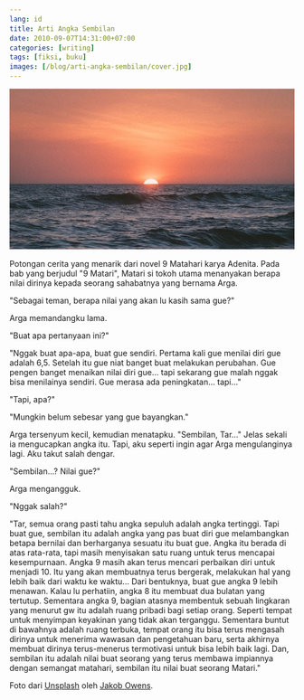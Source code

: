 ```yaml
---
lang: id
title: Arti Angka Sembilan
date: 2010-09-07T14:31:00+07:00
categories: [writing]
tags: [fiksi, buku]
images: [/blog/arti-angka-sembilan/cover.jpg]
---
```

![Arti Angka Sembilan](cover.jpg)

Potongan cerita yang menarik dari novel 9 Matahari karya Adenita. Pada bab yang berjudul "9 Matari", Matari si tokoh utama menanyakan berapa nilai dirinya kepada seorang sahabatnya yang bernama Arga.

"Sebagai teman, berapa nilai yang akan lu kasih sama gue?"

Arga memandangku lama.

"Buat apa pertanyaan ini?"

"Nggak buat apa-apa, buat gue sendiri. Pertama kali gue menilai diri gue adalah 6,5. Setelah itu gue niat banget buat melakukan perubahan. Gue pengen banget menaikan nilai diri gue... tapi sekarang gue malah nggak bisa menilainya sendiri. Gue merasa ada peningkatan... tapi..."

"Tapi, apa?"

"Mungkin belum sebesar yang gue bayangkan."

Arga tersenyum kecil, kemudian menatapku. "Sembilan, Tar..." Jelas sekali ia mengucapkan angka itu. Tapi, aku seperti ingin agar Arga mengulanginya lagi. Aku takut salah dengar.

"Sembilan...? Nilai gue?"

Arga mengangguk.

"Nggak salah?"

"Tar, semua orang pasti tahu angka sepuluh adalah angka tertinggi. Tapi buat gue, sembilan itu adalah angka yang pas buat diri gue melambangkan betapa bernilai dan berharganya sesuatu itu buat gue. Angka itu berada di atas rata-rata, tapi masih menyisakan satu ruang untuk terus mencapai kesempurnaan. Angka 9 masih akan terus mencari perbaikan diri untuk menjadi 10. Itu yang akan membuatnya terus bergerak, melakukan hal yang lebih baik dari waktu ke waktu... Dari bentuknya, buat gue angka 9 lebih menawan. Kalau lu perhatiin, angka 8 itu membuat dua bulatan yang tertutup. Sementara angka 9, bagian atasnya membentuk sebuah lingkaran yang menurut gw itu adalah ruang pribadi bagi setiap orang. Seperti tempat untuk menyimpan keyakinan yang tidak akan terganggu. Sementara buntut di bawahnya adalah ruang terbuka, tempat orang itu bisa terus mengasah dirinya untuk menerima wawasan dan pengetahuan baru, serta akhirnya membuat dirinya terus-menerus termotivasi untuk bisa lebih baik lagi. Dan, sembilan itu adalah nilai buat seorang yang terus membawa impiannya dengan semangat matahari, sembilan itu nilai buat seorang Matari."

Foto dari [Unsplash](https://unsplash.com/photos/11Sw1SVPPKo) oleh [Jakob Owens](https://unsplash.com/@jakobowens1).
